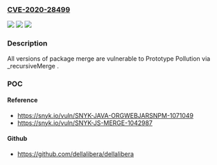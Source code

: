 ### [CVE-2020-28499](https://cve.mitre.org/cgi-bin/cvename.cgi?name=CVE-2020-28499)
![](https://img.shields.io/static/v1?label=Product&message=merge&color=blue)
![](https://img.shields.io/static/v1?label=Version&message=%3E%3D%200%20&color=brighgreen)
![](https://img.shields.io/static/v1?label=Vulnerability&message=Prototype%20Pollution&color=brighgreen)

### Description

All versions of package merge are vulnerable to Prototype Pollution via _recursiveMerge .

### POC

#### Reference
- https://snyk.io/vuln/SNYK-JAVA-ORGWEBJARSNPM-1071049
- https://snyk.io/vuln/SNYK-JS-MERGE-1042987

#### Github
- https://github.com/dellalibera/dellalibera

